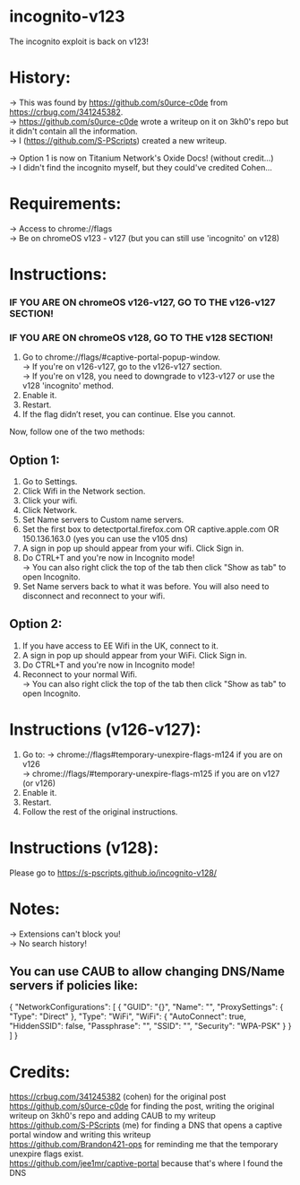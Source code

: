 # incognito-v123
The incognito exploit is back on v123!

# History:
-> This was found by https://github.com/s0urce-c0de from https://crbug.com/341245382. <br> 
-> https://github.com/s0urce-c0de wrote a writeup on it on 3kh0's repo but it didn't contain all the information. <br> 
-> I (https://github.com/S-PScripts) created a new writeup. <br> 

-> Option 1 is now on Titanium Network's Oxide Docs! (without credit...) <br>
-> I didn't find the incognito myself, but they could've credited Cohen... <br>

# Requirements:
-> Access to chrome://flags <br> 
-> Be on chromeOS v123 - v127 (but you can still use 'incognito' on v128) <br> 

# Instructions:
### IF YOU ARE ON chromeOS v126-v127, GO TO THE v126-v127 SECTION!
### IF YOU ARE ON chromeOS v128, GO TO THE v128 SECTION!
1. Go to chrome://flags/#captive-portal-popup-window. <br>
   -> If you're on v126-v127, go to the v126-v127 section. <br>
   -> If you're on v128, you need to downgrade to v123-v127 or use the v128 'incognito' method. <br> 
4. Enable it. <br>
5. Restart.
6. If the flag didn’t reset, you can continue. Else you cannot.

Now, follow one of the two methods:

## Option 1:
1. Go to Settings.
2. Click Wifi in the Network section.
3. Click your wifi.
4. Click Network.
5. Set Name servers to Custom name servers.
6. Set the first box to detectportal.firefox.com OR captive.apple.com OR 150.136.163.0 (yes you can use the v105 dns)
7. A sign in pop up should appear from your wifi. Click Sign in.
8. Do CTRL+T and you're now in Incognito mode! <br>
   -> You can also right click the top of the tab then click "Show as tab" to open Incognito. <br>
9. Set Name servers back to what it was before. You will also need to disconnect and reconnect to your wifi. <br>

## Option 2:
1. If you have access to EE Wifi in the UK, connect to it.
2. A sign in pop up should appear from your WiFi. Click Sign in.
3. Do CTRL+T and you're now in Incognito mode! <br>
4. Reconnect to your normal Wifi. <br>
 -> You can also right click the top of the tab then click "Show as tab" to open Incognito. <br>

# Instructions (v126-v127):
1. Go to:
   -> chrome://flags#temporary-unexpire-flags-m124 if you are on v126 <br>
   -> chrome://flags/#temporary-unexpire-flags-m125 if you are on v127 (or v126) <br>
3. Enable it. <br>
4. Restart.
5. Follow the rest of the original instructions.

# Instructions (v128):
Please go to https://s-pscripts.github.io/incognito-v128/ 

# Notes:
-> Extensions can't block you! <br>
-> No search history! <br>

## You can use CAUB to allow changing DNS/Name servers if policies like:

{
   "NetworkConfigurations": [ {
      "GUID": "{<redacted>}",
      "Name": "<redacted>",
      "ProxySettings": {
         "Type": "Direct"
      },
      "Type": "WiFi",
      "WiFi": {
         "AutoConnect": true,
         "HiddenSSID": false,
         "Passphrase": "<redacted>",
         "SSID": "<redacted>",
         "Security": "WPA-PSK"
      }
   } ]
}


# Credits:
https://crbug.com/341245382 (cohen) for the original post <br>
https://github.com/s0urce-c0de for finding the post, writing the original writeup on 3kh0's repo and adding CAUB to my writeup <br>
https://github.com/S-PScripts (me) for finding a DNS that opens a captive portal window and writing this writeup <br>
https://github.com/Brandon421-ops for reminding me that the temporary unexpire flags exist. <br>
https://github.com/jee1mr/captive-portal because that's where I found the DNS <br>
